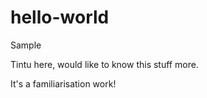 # hello-world
Sample

Tintu here, would like to know this stuff more. 

It's a familiarisation work!
